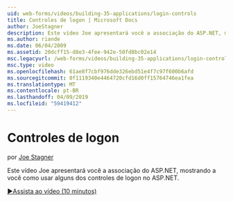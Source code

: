 ```yaml
---
uid: web-forms/videos/building-35-applications/login-controls
title: Controles de logon | Microsoft Docs
author: JoeStagner
description: Este vídeo Joe apresentará você a associação do ASP.NET, mostrando a você como usar alguns dos controles de logon no ASP.NET.
ms.author: riande
ms.date: 06/04/2009
ms.assetid: 20dcff15-d8e3-4fee-942e-50fd8bc02e14
msc.legacyurl: /web-forms/videos/building-35-applications/login-controls
msc.type: video
ms.openlocfilehash: 61ae8f7cbf976dde326ebd51e4f7c97f600b6afd
ms.sourcegitcommit: 0f1119340e4464720cfd16d0ff15764746ea1fea
ms.translationtype: MT
ms.contentlocale: pt-BR
ms.lasthandoff: 04/09/2019
ms.locfileid: "59419412"
---
```

# <a name="login-controls"></a>Controles de logon

por [Joe Stagner](https://github.com/JoeStagner)

Este vídeo Joe apresentará você a associação do ASP.NET, mostrando a você como usar alguns dos controles de logon no ASP.NET.

[&#9654;Assista ao vídeo (10 minutos)](https://channel9.msdn.com/Blogs/ASP-NET-Site-Videos/login-controls)
